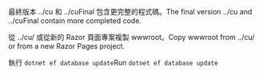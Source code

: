 <span data-ttu-id="edcf6-101">最終版本 ../cu 和 ../cuFinal 包含更完整的程式碼。</span><span class="sxs-lookup"><span data-stu-id="edcf6-101">The final version ../cu and ../cuFinal contain more completed code.</span></span>

<span data-ttu-id="edcf6-102">從 ../cu/ 或從新的 Razor 頁面專案複製 wwwroot。</span><span class="sxs-lookup"><span data-stu-id="edcf6-102">Copy wwwroot from ../cu/ or from a new Razor Pages project.</span></span>

<span data-ttu-id="edcf6-103">執行 `dotnet ef database update`</span><span class="sxs-lookup"><span data-stu-id="edcf6-103">Run `dotnet ef database update`</span></span>